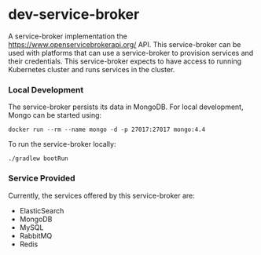 # dev-service-broker

A service-broker implementation the https://www.openservicebrokerapi.org/ API. This service-broker can be used with platforms that can use a service-broker to provision services and their credentials. This service-broker expects to have access to running Kubernetes cluster and runs services in the cluster.

### Local Development

The service-broker persists its data in MongoDB. For local development, Mongo can be started using:

```
docker run --rm --name mongo -d -p 27017:27017 mongo:4.4
```

To run the service-broker locally:

```
./gradlew bootRun

```

### Service Provided

Currently, the services offered by this service-broker are:

- ElasticSearch
- MongoDB
- MySQL
- RabbitMQ
- Redis
